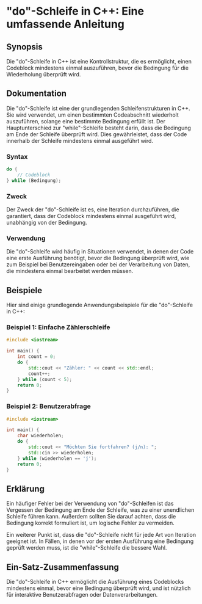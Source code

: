 <!--
Meta Description: # "do"-Schleife in C++: Eine umfassende Anleitung ## Synopsis Die "do"-Schleife in C++ ist eine Kontrollstruktur, die es ermöglicht, einen Codeblock m...
Meta Keywords: die, der, schleife, ist, bedingung
-->

# "do"-Schleife in C++: Eine umfassende Anleitung

## Synopsis
Die "do"-Schleife in C++ ist eine Kontrollstruktur, die es ermöglicht, einen Codeblock mindestens einmal auszuführen, bevor die Bedingung für die Wiederholung überprüft wird.

## Dokumentation
Die "do"-Schleife ist eine der grundlegenden Schleifenstrukturen in C++. Sie wird verwendet, um einen bestimmten Codeabschnitt wiederholt auszuführen, solange eine bestimmte Bedingung erfüllt ist. Der Hauptunterschied zur "while"-Schleife besteht darin, dass die Bedingung am Ende der Schleife überprüft wird. Dies gewährleistet, dass der Code innerhalb der Schleife mindestens einmal ausgeführt wird.

### Syntax
```cpp
do {
    // Codeblock
} while (Bedingung);
```

### Zweck
Der Zweck der "do"-Schleife ist es, eine Iteration durchzuführen, die garantiert, dass der Codeblock mindestens einmal ausgeführt wird, unabhängig von der Bedingung.

### Verwendung
Die "do"-Schleife wird häufig in Situationen verwendet, in denen der Code eine erste Ausführung benötigt, bevor die Bedingung überprüft wird, wie zum Beispiel bei Benutzereingaben oder bei der Verarbeitung von Daten, die mindestens einmal bearbeitet werden müssen.

## Beispiele
Hier sind einige grundlegende Anwendungsbeispiele für die "do"-Schleife in C++:

### Beispiel 1: Einfache Zählerschleife
```cpp
#include <iostream>

int main() {
    int count = 0;
    do {
        std::cout << "Zähler: " << count << std::endl;
        count++;
    } while (count < 5);
    return 0;
}
```

### Beispiel 2: Benutzerabfrage
```cpp
#include <iostream>

int main() {
    char wiederholen;
    do {
        std::cout << "Möchten Sie fortfahren? (j/n): ";
        std::cin >> wiederholen;
    } while (wiederholen == 'j');
    return 0;
}
```

## Erklärung
Ein häufiger Fehler bei der Verwendung von "do"-Schleifen ist das Vergessen der Bedingung am Ende der Schleife, was zu einer unendlichen Schleife führen kann. Außerdem sollten Sie darauf achten, dass die Bedingung korrekt formuliert ist, um logische Fehler zu vermeiden.

Ein weiterer Punkt ist, dass die "do"-Schleife nicht für jede Art von Iteration geeignet ist. In Fällen, in denen vor der ersten Ausführung eine Bedingung geprüft werden muss, ist die "while"-Schleife die bessere Wahl.

## Ein-Satz-Zusammenfassung
Die "do"-Schleife in C++ ermöglicht die Ausführung eines Codeblocks mindestens einmal, bevor eine Bedingung überprüft wird, und ist nützlich für interaktive Benutzerabfragen oder Datenverarbeitungen.